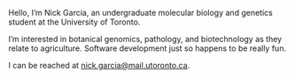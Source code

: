 Hello, I’m Nick Garcia, an undergraduate molecular biology and genetics student at the University of Toronto.

I’m interested in botanical genomics, pathology, and biotechnology as they relate to agriculture. Software development just so happens to be really fun.

I can be reached at nick.garcia@mail.utoronto.ca.
